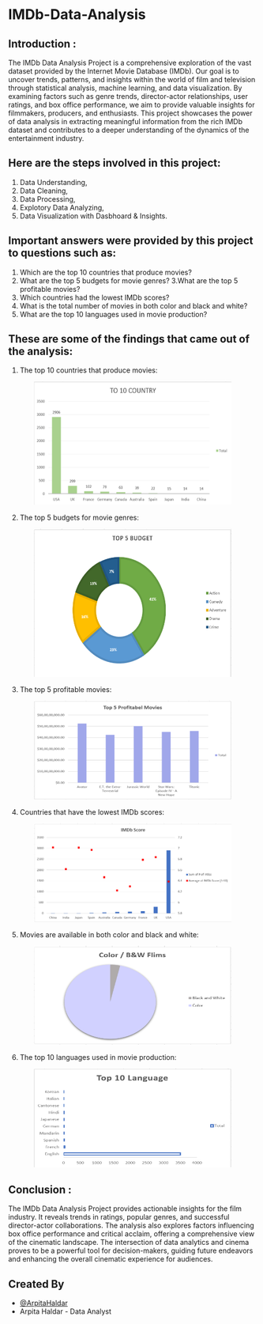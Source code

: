 # IMDb-Data-Analysis


## Introduction :

The IMDb Data Analysis Project is a comprehensive exploration of the vast dataset provided by the Internet Movie Database (IMDb). Our goal is to uncover trends, patterns, and insights within the world of film and television through statistical analysis, machine learning, and data visualization. By examining factors such as genre trends, director-actor relationships, user ratings, and box office performance, we aim to provide valuable insights for filmmakers, producers, and enthusiasts. This project showcases the power of data analysis in extracting meaningful information from the rich IMDb dataset and contributes to a deeper understanding of the dynamics of the entertainment industry.


## Here are the steps involved in this project:

1. Data Understanding,
2. Data Cleaning,
3. Data Processing,
4. Explotory Data Analyzing,
5. Data Visualization with Dasbhoard & Insights.

## Important answers were provided by this project to questions such as:

1. Which are the top 10 countries that produce movies?
2. What are the top 5 budgets for movie genres?
3.What are the top 5 profitable movies?
4. Which countries had the lowest IMDb scores?
5. What is the total number of movies in both color and black and white?
6. What are the top 10 languages used in movie production?

## These are some of the findings that came out of the analysis:

1. The top 10 countries that produce movies:

<p align="center">
  <img width="400" height="250" src="https://github.com/ArpitaHaldar/IMDb-Data-Analysis/blob/main/GRAPHS/TOP%201O%20COUNTRY.png">
</p>


2. The top 5 budgets for movie genres:
<p align="center">
  <img width="400" height="300" src="https://github.com/ArpitaHaldar/IMDb-Data-Analysis/blob/main/GRAPHS/top%205%20budget.png">
</p>

3. The top 5 profitable movies:

<p align="center">
  <img width="400" height="200" src="https://github.com/ArpitaHaldar/IMDb-Data-Analysis/blob/main/GRAPHS/Top%205%20Profitabel%20Movies.png">
</p>

4. Countries that have the lowest IMDb scores:

<p align="center">
  <img width="400" height="200" src="https://github.com/ArpitaHaldar/IMDb-Data-Analysis/blob/main/GRAPHS/IMDb%20score.png">
</p>

5. Movies are available in both color and black and white:

<p align="center">
  <img width="400" height="200" src="https://github.com/ArpitaHaldar/IMDb-Data-Analysis/blob/main/GRAPHS/ColorB%26W.png">
</p>

6. The top 10 languages used in movie production:

<p align="center">
  <img width="400" height="200" src="https://github.com/ArpitaHaldar/IMDb-Data-Analysis/blob/main/GRAPHS/Top%2010%20language.png">
</p>

## Conclusion :

The IMDb Data Analysis Project provides actionable insights for the film industry. It reveals trends in ratings, popular genres, and successful director-actor collaborations. The analysis also explores factors influencing box office performance and critical acclaim, offering a comprehensive view of the cinematic landscape. The intersection of data analytics and cinema proves to be a powerful tool for decision-makers, guiding future endeavors and enhancing the overall cinematic experience for audiences.


## Created By

- [@ArpitaHaldar](https://github.com/ArpitaHaldar)
- Arpita Haldar - Data Analyst

